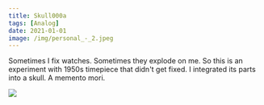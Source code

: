 ```yaml
---
title: Skull000a
tags: [Analog]
date: 2021-01-01
image: /img/personal_-_2.jpeg
---
```


Sometimes I fix watches. Sometimes they explode on me. So this is an experiment with 1950s timepiece that didn't get fixed. I integrated its parts into a skull. A memento mori.

![](/img/personal_-_1.jpeg)